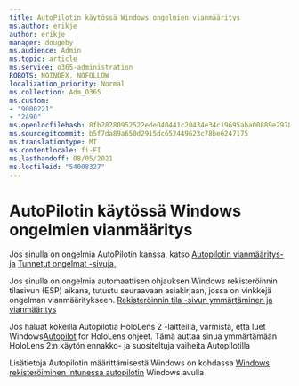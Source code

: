 ```yaml
---
title: AutoPilotin käytössä Windows ongelmien vianmääritys
ms.author: erikje
author: erikje
manager: dougeby
ms.audience: Admin
ms.topic: article
ms.service: o365-administration
ROBOTS: NOINDEX, NOFOLLOW
localization_priority: Normal
ms.collection: Adm_O365
ms.custom:
- "9000221"
- "2490"
ms.openlocfilehash: 8fb28280952522ede040441c20434e34c19695aba00889e2978ed98ef1544819
ms.sourcegitcommit: b5f7da89a650d2915dc652449623c78be6247175
ms.translationtype: MT
ms.contentlocale: fi-FI
ms.lasthandoff: 08/05/2021
ms.locfileid: "54008327"
---
```

# <a name="troubleshoot-issues-when-using-windows-autopilot"></a>AutoPilotin käytössä Windows ongelmien vianmääritys

Jos sinulla on ongelmia AutoPilotin kanssa, katso [Autopilotin vianmääritys- ja](https://docs.microsoft.com/windows/deployment/windows-autopilot/troubleshooting) [Tunnetut ongelmat -sivuja.](https://docs.microsoft.com/windows/deployment/windows-autopilot/known-issues)

Jos sinulla on ongelmia automaattisen ohjauksen Windows rekisteröinnin tilasivun (ESP) aikana, tutustu seuraavaan asiakirjaan, jossa on vinkkejä ongelman vianmääritykseen. [Rekisteröinnin tila -sivun ymmärtäminen ja vianmääritys](https://docs.microsoft.com/troubleshoot/mem/intune/understand-troubleshoot-esp)

Jos haluat kokeilla Autopilotia HoloLens 2 -laitteilla, varmista, että luet Windows[Autopilot](https://docs.microsoft.com/hololens/hololens2-autopilot) for HoloLens ohjeet. Tämä auttaa sinua ymmärtämään HoloLens 2:n käytön ennakko- ja suositeltuja vaiheita Autopilotilla  

Lisätietoja Autopilotin määrittämisestä Windows on kohdassa [Windows rekisteröiminen Intunessa autopilotin](https://docs.microsoft.com/intune/enrollment/enrollment-autopilot) Windows avulla